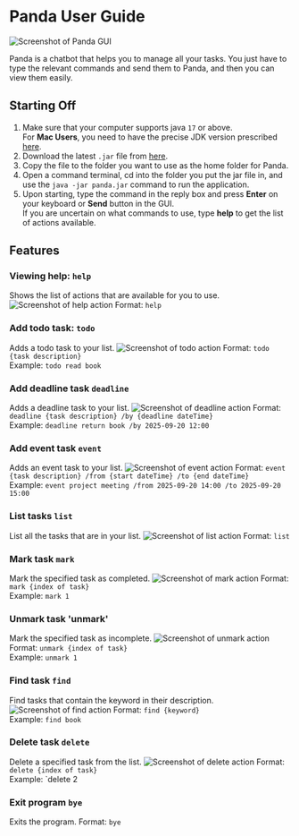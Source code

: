 # Panda User Guide

![Screenshot of Panda GUI](/docs/Ui.png)

Panda is a chatbot that helps you to manage all your tasks. You just 
have to type the relevant commands and send them to Panda, and then you can view them easily.

## Starting Off
1. Make sure that your computer supports java `17` or above.\
For **Mac Users**, you need to have the precise JDK version prescribed [here](https://se-education.org/guides/tutorials/javaInstallationMac.html).
2. Download the latest `.jar` file from [here](https://github.com/udonzzz/ip/releases).
3. Copy the file to the folder you want to use as the home folder for Panda.
4. Open a command terminal, cd into the folder you put the jar file in, and use the `java -jar panda.jar` command to run the application.
5. Upon starting, type the command in the reply box and press **Enter** on your keyboard or **Send** button in the GUI.\
If you are uncertain on what commands to use, type **help** to get the list of actions available.

## Features

### Viewing help: `help`
Shows the list of actions that are available for you to use.\
![Screenshot of help action](/docs/help.png)
Format: `help`

### Add todo task: `todo`
Adds a todo task to your list.
![Screenshot of todo action](/docs/todo.png)
Format: `todo {task description}`\
Example: `todo read book`

### Add deadline task `deadline`
Adds a deadline task to your list.
![Screenshot of deadline action](/docs/deadline.png)
Format: `deadline {task description} /by {deadline dateTime}`\
Example: `deadline return book /by 2025-09-20 12:00`

### Add event task `event`
Adds an event task to your list.
![Screenshot of event action](/docs/event.png)
Format: `event {task description} /from {start dateTime} /to {end dateTime}`\
Example: `event project meeting /from 2025-09-20 14:00 /to 2025-09-20 15:00`


### List tasks `list`
List all the tasks that are in your list.
![Screenshot of list action](/docs/list.png)
Format: `list`

### Mark task `mark`
Mark the specified task as completed.
![Screenshot of mark action](/docs/mark.png)
Format: `mark {index of task}`\
Example: `mark 1`

### Unmark task 'unmark'
Mark the specified task as incomplete.
![Screenshot of unmark action](/docs/unmark.png)
Format: `unmark {index of task}`\
Example: `unmark 1`

### Find task `find`
Find tasks that contain the keyword in their description.
![Screenshot of find action](/docs/find.png)
Format: `find {keyword}`\
Example: `find book`

### Delete task `delete`
Delete a specified task from the list.
![Screenshot of delete action](/docs/delete.png)
Format: `delete {index of task}`\
Example: `delete 2

### Exit program `bye`
Exits the program.
Format: `bye`
